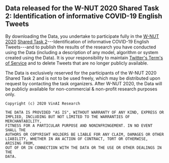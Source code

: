 ## Data released for the W-NUT 2020 Shared Task 2: Identification of informative COVID-19 English Tweets

By downloading the Data, you undertake to participate fully in the [W-NUT 2020](http://noisy-text.github.io/2020/) [Shared Task 2](http://noisy-text.github.io/2020/covid19tweet-task.html)---Identification of informative COVID-19 English Tweets---and to publish the results of the research you have conducted using the  Data (including a description of any model, algorithm or system created using the Data). It is your responsibility to maintain [Twitter's Term's of Service](https://dev.twitter.com/overview/terms/policy.html) and to delete Tweets that are no longer publicly available.

The Data is exclusively reserved for the participants of the W-NUT 2020 Shared Task 2 and is not to be used freely, which may be distributed upon request by contacting the task organizers. After W-NUT 2020, the Data will be publicly available for non-commercial & non-profit research purposes only.

	Copyright (c) 2020 VinAI Research

	THE DATA IS PROVIDED "AS IS", WITHOUT WARRANTY OF ANY KIND, EXPRESS OR
	IMPLIED, INCLUDING BUT NOT LIMITED TO THE WARRANTIES OF MERCHANTABILITY,
	FITNESS FOR A PARTICULAR PURPOSE AND NONINFRINGEMENT. IN NO EVENT SHALL THE
	AUTHORS OR COPYRIGHT HOLDERS BE LIABLE FOR ANY CLAIM, DAMAGES OR OTHER
	LIABILITY, WHETHER IN AN ACTION OF CONTRACT, TORT OR OTHERWISE, ARISING FROM,
	OUT OF OR IN CONNECTION WITH THE DATA OR THE USE OR OTHER DEALINGS IN THE
	DATA.

